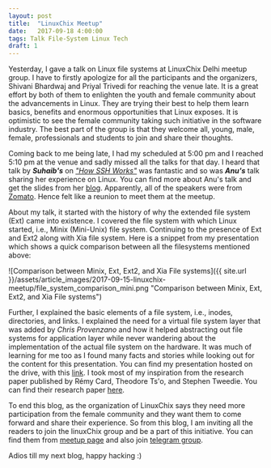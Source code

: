 ```yaml
---
layout: post
title:  "LinuxChix Meetup"
date:   2017-09-18 4:00:00
tags: Talk File-System Linux Tech
draft: 1
---
```


Yesterday, I gave a talk on Linux file systems at LinuxChix Delhi meetup group. I have to firstly apologize for all the participants and the organizers, Shivani Bhardwaj and Priyal Trivedi for reaching the venue late. It is a great effort by both of them to enlighten the youth and female community about the advancements in Linux. They are trying their best to help them learn basics, benefits and enormous opportunities that Linux exposes. It is optimistic to see the female community taking such
initiative in the software industry. The best part of the group is that they welcome all, young, male, female, professionals and students to join and share their thoughts.

Coming back to me being late, I had my scheduled at 5:00 pm and I reached 5:10 pm at the venue and sadly missed all the talks for that day. I heard that talk by **_Suhaib's_** on [*"How SSH Works"*](https://drive.google.com/file/d/0B52KsQVy2Z4TZ1dxdVdrck9Eanc/view) was fantastic and so was **_Anu's_** talk sharing her experience on Linux. You can find more about Anu's talk and get the slides from her [blog](http://anu-mittal.blogspot.in/2017/09/linuxchix-meet-up-experience.html). Apparently, all
of the speakers were from [Zomato](https://zomato.com). Hence felt like a reunion to meet them at the meetup.

About my talk, it started with the history of why the extended file system (Ext) came into existence. I covered the file system with which Linux started, i.e., Minix (Mini-Unix) file system. Continuing to the presence of Ext and Ext2 along with Xia file system. Here is a snippet from my presentation which shows a quick comparison between all the filesystems mentioned above:

![Comparison between Minix, Ext, Ext2, and Xia File systems]({{ site.url }}/assets/article_images/2017-09-15-linuxchix-meetup/file_system_comparison_mini.png "Comparison between Minix, Ext, Ext2, and Xia File systems")

Further, I explained the basic elements of a file system, i.e., inodes, directories, and links. I explained the need for a virtual file system layer that was added by _Chris Provenzano_ and how it helped abstracting out file systems for application layer while never wandering about the implementation of the actual file system on the hardware. It was much of learning for me too as I found many facts and stories while looking out for the content for this presentation. You can find my presentation
hosted on the drive, with this [link](https://docs.google.com/presentation/d/1KfvcYccbXzVP5F8Oh6a1zVi9GpA6zWO14NVbdpuPBVw/edit?usp=sharing). I took most of my inspiration from the research paper published by Rémy Card, Theodore Ts'o, and Stephen Tweedie. You can find their research paper [here](http://e2fsprogs.sourceforge.net/ext2intro.html).

To end this blog, as the organization of LinuxChix says they need more participation from the female community and they want them to come forward and share their experience. So from this blog, I am inviting all the readers to join the linuxChix group and be a part of this initiative. You can find them from [meetup page](https://www.meetup.com/LinuxChix-India-Meetup/) and also join [telegram group](https://t.me/joinchat/BzYbR0NlHezSUou42Q78JQ).

Adios till my next blog, happy hacking :)
